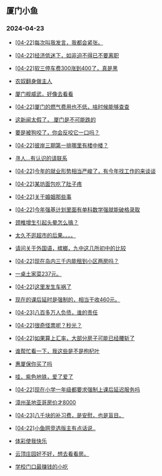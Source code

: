 ## 厦门小鱼 
### 2024-04-23

+ [[04-22]每次叫我发言，我都会紧张。](http://bbs.xmfish.com/read-htm-tid-18179852.html)

+ [[04-22]经济低迷下，如非迫不得已不要离职](http://bbs.xmfish.com/read-htm-tid-18180050.html)

+ [[04-22]软三停车费300涨到400了，真是黑](http://bbs.xmfish.com/read-htm-tid-18179995.html)

+ [农奴翻身做主人](http://bbs.xmfish.com/read-htm-tid-18179977.html)

+ [厦门舰威武，好像去看看](http://bbs.xmfish.com/read-htm-tid-18180044.html)

+ [[04-22]厦门的燃气费用也不低，啥时候能够查查](http://bbs.xmfish.com/read-htm-tid-18179917.html)

+ [这新闻太假了， 厦门是不可能跌的](http://bbs.xmfish.com/read-htm-tid-18180207.html)

+ [要是被狗咬了，你会反咬它一口吗？](http://bbs.xmfish.com/read-htm-tid-18179833.html)

+ [[04-22]彼岸三期第一排哪里有楼中楼？](http://bbs.xmfish.com/read-htm-tid-18180092.html)

+ [寻人…有认识的请联系](http://bbs.xmfish.com/read-htm-tid-18179912.html)

+ [[04-22]今年的就业形势相当严峻了，有今年找工作的来谈谈](http://bbs.xmfish.com/read-htm-tid-18180199.html)

+ [[04-22]某坊面包吃了肚子疼](http://bbs.xmfish.com/read-htm-tid-18179968.html)

+ [[04-22]关于婚姻那些事](http://bbs.xmfish.com/read-htm-tid-18180260.html)

+ [[04-22]今年强基计划里面有单科数学强就能破格录取](http://bbs.xmfish.com/read-htm-tid-18179986.html)

+ [颈椎增生引起头晕怎么搞？](http://bbs.xmfish.com/read-htm-tid-18180006.html)

+ [太久不逛超市的后果。。。。](http://bbs.xmfish.com/read-htm-tid-18180267.html)

+ [请问关于外国语，槟榔，九中这几所初中的比较](http://bbs.xmfish.com/read-htm-tid-18180062.html)

+ [[04-22]现在岛内三千内能租到小区两房吗？](http://bbs.xmfish.com/read-htm-tid-18180286.html)

+ [一桌土家菜237元。](http://bbs.xmfish.com/read-htm-tid-18180338.html)

+ [[04-22]这里发生车祸了](http://bbs.xmfish.com/read-htm-tid-18180191.html)

+ [现在的课后延时是强制的，相当于收460元。](http://bbs.xmfish.com/read-htm-tid-18180380.html)

+ [[04-23]八百多万人负债，谁的责任](http://bbs.xmfish.com/read-htm-tid-18180400.html)

+ [[04-22]很奇怪票呢？秒光？](http://bbs.xmfish.com/read-htm-tid-18180169.html)

+ [[04-22]如果算上汇率，大部分房子可能已经腰斩了](http://bbs.xmfish.com/read-htm-tid-18180377.html)

+ [谁帮忙看一下，我这些是不是枸杞叶](http://bbs.xmfish.com/read-htm-tid-18180339.html)

+ [惠厦保你买了吗](http://bbs.xmfish.com/read-htm-tid-18180454.html)

+ [哇，紫色地铁，爱了爱了](http://bbs.xmfish.com/read-htm-tid-18180465.html)

+ [[04-22]现在小学一年级都要求强制上课后延迟服务吗](http://bbs.xmfish.com/read-htm-tid-18180344.html)

+ [漳州圣地亚哥房价才8000](http://bbs.xmfish.com/read-htm-tid-18180390.html)

+ [[04-23]八千块的补习费，是安慰，也是盲目。](http://bbs.xmfish.com/read-htm-tid-18180605.html)

+ [[04-22]小鱼网竞选版主有点话说..](http://bbs.xmfish.com/read-htm-tid-18180360.html)

+ [体彩使我快乐](http://bbs.xmfish.com/read-htm-tid-18180376.html)

+ [云顶庄园好不好，想去看看房。](http://bbs.xmfish.com/read-htm-tid-18180625.html)

+ [学校门口最赚钱的小吃](http://bbs.xmfish.com/read-htm-tid-18180620.html)

